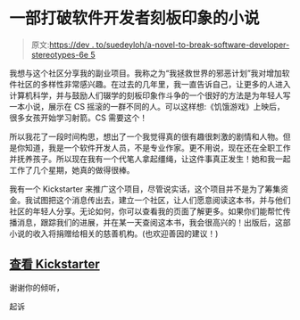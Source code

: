 # 一部打破软件开发者刻板印象的小说

> 原文:[https://dev . to/suedeyloh/a-novel-to-break-software-developer-stereotypes-6e 5](https://dev.to/suedeyloh/a-novel-to-break-software-developer-stereotypes-6e5)

我想与这个社区分享我的副业项目。我称之为“我拯救世界的邪恶计划”我对增加软件社区的多样性非常感兴趣。在过去的几年里，我一直告诉自己，让更多的人进入计算机科学，并与鼓励人们辍学的刻板印象作斗争的一个很好的方法是为年轻人写一本小说，展示在 CS 摇滚的一群不同的人。可以这样想:《饥饿游戏》上映后，很多女孩开始学习射箭。CS 需要这个！

所以我花了一段时间构思，想出了一个我觉得真的很有趣很刺激的剧情和人物。但是你知道，我是一个软件开发人员，不是专业作家。更不用说，现在还在全职工作并抚养孩子。所以现在我有一个代笔人拿起缰绳，让这件事真正发生！她和我一起工作了几个星期，她真的做得很棒。

我有一个 Kickstarter 来推广这个项目，尽管说实话，这个项目并不是为了筹集资金。我试图把这个消息传出去，建立一个社区，让人们愿意阅读这本书，并与他们社区的年轻人分享。无论如何，你可以查看我的页面了解更多。如果你们能帮忙传播消息，跟踪我们的进展，并在某一天查阅这本书，我会很高兴的！出版后，这部小说的收入将捐赠给相关的慈善机构。(也欢迎善因的建议！)

## [](#check-out-the-kickstarter)[查看 Kickstarter](http://tinyurl.com/MyEvilPlanToSaveTheWorld)

谢谢你的倾听，

起诉